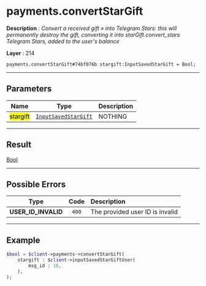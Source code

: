 # payments.convertStarGift

**Description** : *Convert a received gift &raquo; into Telegram Stars: this will permanently destroy the gift, converting it into starGift\.convert\_stars Telegram Stars, added to the user&#039;s balance*

**Layer** : 214

```tl
payments.convertStarGift#74bf076b stargift:InputSavedStarGift = Bool;
```

---

## Parameters

| Name | Type | Description |
| :---: | :---: | :--- |
| <mark>stargift</mark> | [`InputSavedStarGift`](type/InputSavedStarGift) | NOTHING |

---

## Result

[Bool](type/Bool)

---

## Possible Errors

| Type | Code | Description |
| :---: | :---: | :--- |
| **USER_ID_INVALID** | `400` | The provided user ID is invalid |

---

## Example

```php
$bool = $client->payments->convertStarGift(
	stargift : $client->inputSavedStarGiftUser(
		msg_id : 16,
	),
);
```